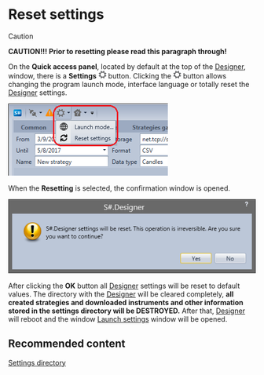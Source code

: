 # Reset settings

> [!CAUTION]
> **CAUTION\!\!\! Prior to resetting please read this paragraph through\!**

On the **Quick access panel**, located by default at the top of the [Designer](Designer.md), window, there is a **Settings** ![Designer The quick access toolbar 02](../images/Designer_quick_access_toolbar_02.png) button. Clicking the ![Designer The quick access toolbar 02](../images/Designer_quick_access_toolbar_02.png) button allows changing the program launch mode, interface language or totally reset the [Designer](Designer.md) settings.

![Designer Start mode 00](../images/Designer_Start_mode_00.png)

When the **Resetting** is selected, the confirmation window is opened.

![Designer Reset language settings 00](../images/Designer_Reset_language_settings_00.png)

After clicking the **OK** button all [Designer](Designer.md) settings will be reset to default values. The directory with the [Designer](Designer.md) will be cleared completely, **all created strategies and downloaded instruments and other information stored in the settings directory will be DESTROYED.** After that, [Designer](Designer.md) will reboot and the window [Launch settings](Designer_Start_mode.md) window will be opened.

## Recommended content

[Settings directory](Designer_Directory_and_edit_data_manually.md)
